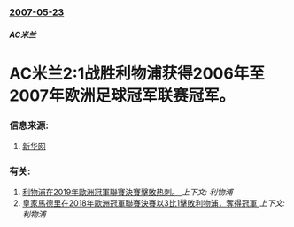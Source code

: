 ### [2007-05-23](/news/2007/05/23/index.md)

##### AC米兰
# AC米兰2:1战胜利物浦获得2006年至2007年欧洲足球冠军联赛冠军。




### 信息来源:

1. [新华网](https://web.archive.org/web/20160304094613/http://www.ln.xinhuanet.com/dalian/2007-05/25/content_10120492.htm)

### 有关:

1. [利物浦在2019年歐洲冠軍聯賽決賽擊敗热刺。 ](/news/2019/06/1/利物浦在2019年歐洲冠軍聯賽決賽擊敗热刺.md) _上下文: 利物浦_
2. [皇家馬德里在2018年歐洲冠軍聯賽決賽以3比1擊敗利物浦，奪得冠軍 ](/news/2018/05/26/皇家馬德里在2018年歐洲冠軍聯賽決賽以3比1擊敗利物浦-奪得冠軍.md) _上下文: 利物浦_
